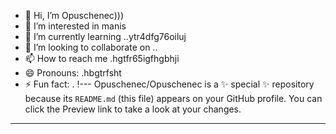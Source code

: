 - 👋 Hi, I’m Opuschenec)))
- 👀 I’m interested in manis
- 🌱 I’m currently learning ..ytr4dfg76oiluj
- 💞️ I’m looking to collaborate on ..
- 📫 How to reach me .hgtfr65igfhgbhji
- 😄 Pronouns: .hbgtrfsht
- ⚡ Fun fact: .
!---
Opuschenec/Opuschenec is a ✨ special ✨ repository because its `README.md` (this file) appears on your GitHub profile.
You can click the Preview link to take a look at your changes.
---

